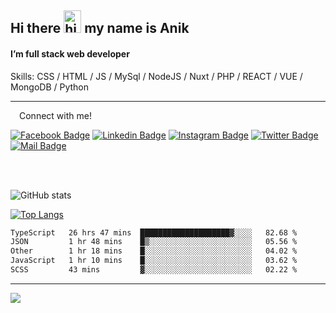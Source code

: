 ## Hi there <img src="https://user-images.githubusercontent.com/1303154/88677602-1635ba80-d120-11ea-84d8-d263ba5fc3c0.gif" width="28px" height="36" alt="hi"> my name is Anik

#### I’m full stack web developer

Skills:  CSS / HTML / JS / MySql / NodeJS / Nuxt / PHP / REACT / VUE / MongoDB / Python


---

&emsp;Connect with me!

<a href="https://www.facebook.com/anik.aritro" target="_blank">![Facebook Badge](https://img.shields.io/badge/Facebook-1877F2?style=for-the-badge&logo=facebook&logoColor=white)</a> [![Linkedin Badge](https://img.shields.io/badge/LinkedIn-0077B5?style=for-the-badge&logo=linkedin&logoColor=white)](https://www.linkedin.com/in/dev-anik) [![Instagram Badge](https://img.shields.io/badge/Instagram-E4405F?style=for-the-badge&logo=instagram&logoColor=white)](https://www.instagram.com/aritro.anik) [![Twitter Badge](https://img.shields.io/badge/Twitter-1DA1F2?style=for-the-badge&logo=twitter&logoColor=white)](https://twitter.com/AritroAnik) [![Mail Badge](https://img.shields.io/badge/Gmail-D14836?style=for-the-badge&logo=gmail&logoColor=white)](mailto:anik.wdev@gmail.com)

</br>
</br>


![GitHub stats](https://github-readme-stats.vercel.app/api?username=anikh21&show_icons=true&theme=monokai)

[![Top Langs](https://github-readme-stats.vercel.app/api/top-langs/?username=anikh21&layout=compact&theme=monokai)](https://github.com/anikh21)

<!--START_SECTION:waka-->

```txt
TypeScript   26 hrs 47 mins  ████████████████████▓░░░░   82.68 %
JSON         1 hr 48 mins    █▒░░░░░░░░░░░░░░░░░░░░░░░   05.56 %
Other        1 hr 18 mins    █░░░░░░░░░░░░░░░░░░░░░░░░   04.02 %
JavaScript   1 hr 10 mins    █░░░░░░░░░░░░░░░░░░░░░░░░   03.62 %
SCSS         43 mins         ▓░░░░░░░░░░░░░░░░░░░░░░░░   02.22 %
```

<!--END_SECTION:waka-->
---

![](https://komarev.com/ghpvc/?username=anikh21)  
